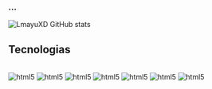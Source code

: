 ### ...
![LmayuXD GitHub stats](https://github-readme-stats.vercel.app/api?username=LmayuXD&show_icons=true&theme=tokyonight)

## Tecnologias

<div style="display: inline_block"></br>
<img aling="center" alt="html5" src="https://img.shields.io/badge/HTML5-E34F26?style=for-the-badge&logo=html5&logoColor=white">
<img aling="center" alt="html5" src="https://img.shields.io/badge/JavaScript-323330?style=for-the-badge&logo=javascript&logoColor=F7DF1E">
<img aling="center" alt="html5" src="https://img.shields.io/badge/PHP-777BB4?style=for-the-badge&logo=php&logoColor=white">
<img aling="center" alt="html5" src="https://img.shields.io/badge/Lua-2C2D72?style=for-the-badge&logo=lua&logoColor=white">
<img aling="center" alt="html5" src="https://img.shields.io/badge/CSS3-1572B6?style=for-the-badge&logo=css3&logoColor=white">
<img aling="center" alt="html5" src="https://img.shields.io/badge/MySQL-00000F?style=for-the-badge&logo=mysql&logoColor=white">
<img aling="center" alt="html5" src="https://img.shields.io/badge/Unity-100000?style=for-the-badge&logo=unity&logoColor=white">
</div>

